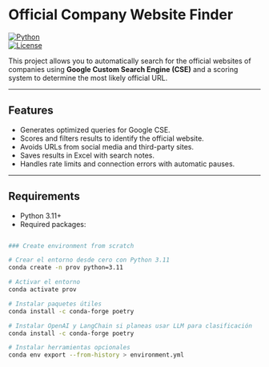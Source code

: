 # Official Company Website Finder

[![Python](https://img.shields.io/badge/python-3.8%2B-blue)](https://www.python.org/)  
[![License](https://img.shields.io/badge/license-MIT-green)](LICENSE)

This project allows you to automatically search for the official websites of companies using **Google Custom Search Engine (CSE)** and a scoring system to determine the most likely official URL.

---

## Features

- Generates optimized queries for Google CSE.
- Scores and filters results to identify the official website.
- Avoids URLs from social media and third-party sites.
- Saves results in Excel with search notes.
- Handles rate limits and connection errors with automatic pauses.

---

## Requirements

- Python 3.11+
- Required packages:

```bash

### Create environment from scratch

# Crear el entorno desde cero con Python 3.11
conda create -n prov python=3.11

# Activar el entorno
conda activate prov

# Instalar paquetes útiles
conda install -c conda-forge poetry

# Instalar OpenAI y LangChain si planeas usar LLM para clasificación
conda install -c conda-forge poetry 

# Instalar herramientas opcionales
conda env export --from-history > environment.yml
